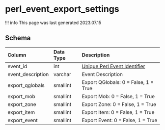 # perl_event_export_settings

!!! info
	This page was last generated 2023.07.15

## Schema

| Column | Data Type | Description |
| :--- | :--- | :--- |
| event_id | int | [Unique Perl Event Identifier](https://docs.eqemu.io/quest-api/events/) |
| event_description | varchar | Event Description |
| export_qglobals | smallint | Export QGlobals: 0 = False, 1 = True |
| export_mob | smallint | Export Mob: 0 = False, 1 = True |
| export_zone | smallint | Export Zone: 0 = False, 1 = True |
| export_item | smallint | Export Item: 0 = False, 1 = True |
| export_event | smallint | Export Event: 0 = False, 1 = True |


